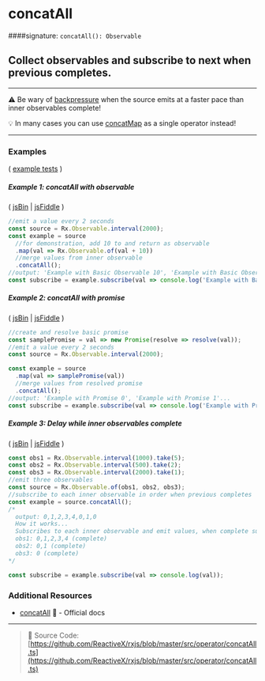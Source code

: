 # concatAll
####signature: `concatAll(): Observable`

## Collect observables and subscribe to next when previous completes.

---
:warning:  Be wary of [backpressure](https://github.com/Reactive-Extensions/RxJS/blob/master/doc/gettingstarted/backpressure.md) when the source emits at a faster pace than inner observables complete!

:bulb:  In many cases you can use [concatMap](../transformation/concatmap.md) as a single operator instead!

---

### Examples

( [example tests](https://github.com/btroncone/learn-rxjs/blob/master/operators/specs/combination/concatall-spec.ts) )

##### Example 1: concatAll with observable

( [jsBin](http://jsbin.com/nakinenuva/1/edit?js,console) | [jsFiddle](https://jsfiddle.net/btroncone/8dfuf2y6/) )

```js
//emit a value every 2 seconds
const source = Rx.Observable.interval(2000);
const example = source
  //for demonstration, add 10 to and return as observable
  .map(val => Rx.Observable.of(val + 10))
  //merge values from inner observable
  .concatAll();
//output: 'Example with Basic Observable 10', 'Example with Basic Observable 11'...
const subscribe = example.subscribe(val => console.log('Example with Basic Observable:', val));
```

##### Example 2: concatAll with promise

( [jsBin](http://jsbin.com/bekegeyopu/1/edit?js,console) | [jsFiddle](https://jsfiddle.net/btroncone/w7kp7qLs/) )

```js
//create and resolve basic promise
const samplePromise = val => new Promise(resolve => resolve(val));
//emit a value every 2 seconds
const source = Rx.Observable.interval(2000);

const example = source
  .map(val => samplePromise(val))
  //merge values from resolved promise
  .concatAll();
//output: 'Example with Promise 0', 'Example with Promise 1'...
const subscribe = example.subscribe(val => console.log('Example with Promise:', val));
```

##### Example 3: Delay while inner observables complete

( [jsBin](http://jsbin.com/pojolatile/1/edit?js,console) | [jsFiddle](https://jsfiddle.net/btroncone/8230ucbg/) )

```js
const obs1 = Rx.Observable.interval(1000).take(5);
const obs2 = Rx.Observable.interval(500).take(2);
const obs3 = Rx.Observable.interval(2000).take(1);
//emit three observables
const source = Rx.Observable.of(obs1, obs2, obs3);
//subscribe to each inner observable in order when previous completes
const example = source.concatAll();
/*
  output: 0,1,2,3,4,0,1,0
  How it works...
  Subscribes to each inner observable and emit values, when complete subscribe to next
  obs1: 0,1,2,3,4 (complete)
  obs2: 0,1 (complete)
  obs3: 0 (complete)
*/

const subscribe = example.subscribe(val => console.log(val));
```

### Additional Resources
* [concatAll](http://reactivex.io/rxjs/class/es6/Observable.js~Observable.html#instance-method-concatAll) :newspaper: - Official docs

---
> :file_folder: Source Code:  [https://github.com/ReactiveX/rxjs/blob/master/src/operator/concatAll.ts](https://github.com/ReactiveX/rxjs/blob/master/src/operator/concatAll.ts)
